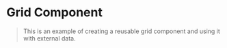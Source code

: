 # Grid Component

> This is an example of creating a reusable grid component and using it with external data.

<common-codepen-snippet title="Vue 3 Elastic Draggable Header Example" slug="zYqvQgw" tab="js,result" />
